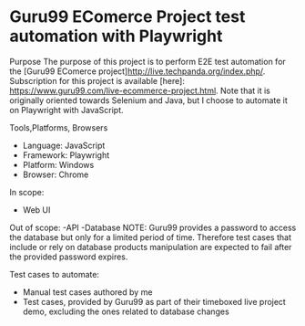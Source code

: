 # Guru99 EComerce Project test automation with Playwright

Purpose
The purpose of this project is to perform E2E test automation for the [Guru99 EComerce project]http://live.techpanda.org/index.php/. Subscription for this project is available [here]: https://www.guru99.com/live-ecommerce-project.html. Note that it is originally oriented towards Selenium and Java, but I choose to automate it on Playwright with JavaScript.

Tools,Platforms, Browsers
 - Language: JavaScript
 - Framework: Playwright
 - Platform: Windows
 - Browser: Chrome

In scope:
- Web UI

Out of scope:
-API
-Database
 NOTE: Guru99 provides a password to access the database but only for a limited period of time. Therefore test cases that include or rely on database products manipulation are expected to fail after the provided password expires.

 Test cases to automate:
 - Manual test cases authored by me
 - Test cases, provided by Guru99 as part of their timeboxed live project demo, excluding the ones related to database changes
